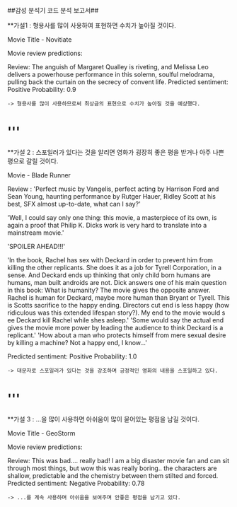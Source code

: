 ##감성 분석기 코드 분석 보고서## 


**가설1 : 형용사를 많이 사용하여 표현하면 수치가 높아질 것이다.



Movie Title - Novitiate 


Movie review predictions:

Review: The anguish of Margaret Qualley is riveting, and Melissa Leo delivers a powerhouse performance in this solemn, soulful melodrama, pulling back the curtain on the secrecy of convent life.
Predicted sentiment: Positive
Probability: 0.9

	-> 형용사를 많이 사용하므로써 최상금의 표현으로 수치가 높아질 것을 예상했다.

'''
===========================================================================================
**가설 2 : 스포일러가 있다는 것을 알리면 영화가 굉장히 좋은 평을 받거나 아주 나쁜 평으로 갈릴 것이다.

Movie - Blade Runner


Review :
 'Perfect music by Vangelis, perfect acting by Harrison Ford and Sean Young, haunting performance by Rutger Hauer, Ridley Scott at his best, SFX almost up-to-date, what can I say?'

'Well, I could say only one thing: this movie, a masterpiece of its own, is again a proof that Philip K. Dicks work is very hard to translate into a mainstream movie.'

'SPOILER AHEAD!!!'

'In the book, Rachel has sex with Deckard in order to prevent him from killing the other replicants. She does it as a job for Tyrell Corporation, in a sense. And Deckard ends up thinking that only child born humans are humans, man built androids are not. Dick answers one of his main question in this book: What is humanity? The movie gives the opposite answer. Rachel is human for Deckard, maybe more human than Bryant or Tyrell. This is Scotts sacrifice to the happy ending. Directors cut end is less happy (how ridiculous was this extended lifespan story?). My end to the movie would s ee Deckard kill Rachel while shes asleep.'
 'Some would say the actual end gives the movie more power by leading the audience to think Deckard is a replicant.'
 'How about a man who protects himself from mere sexual desire by killing a machine? Not a happy end, I know...'

Predicted sentiment: Positive
Probability: 1.0

	-> 대문자로 스포일러가 있다는 것을 강조하며 긍정적인 영화의 내용을 스포일하고 있다.
  
'''
=====================================================================

**가설 3 : ...을 많이 사용하면 아쉬움이 많이 묻어있는 평점을 남길 것이다.

Movie Title - GeoStorm

Movie review predictions:

Review: This was bad.... really bad! I am a big disaster movie fan and can sit through most things, but wow this was really boring.. the characters are shallow, predictable and the chemistry between them stilted and forced.
Predicted sentiment: Negative
Probability: 0.78

	-> ...를 계속 사용하며 아쉬움을 보여주며 안좋은 평점을 남기고 있다.
